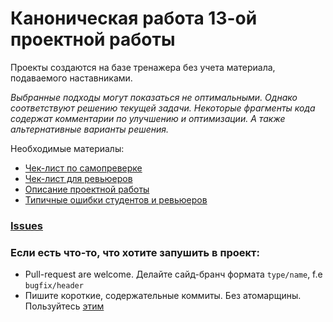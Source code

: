 # Каноническая работа 13-ой проектной работы

Проекты создаются на базе тренажера без учета материала, подаваемого наставниками.

*Выбранные подходы могут показаться не оптимальными. Однако соответствуют решению текущей задачи.
Некоторые фрагменты кода содержат комментарии по улучшению и оптимизации. А также альтернативные варианты решения.*

Необходимые материалы:
- [Чек-лист по самопреверке](https://code.s3.yandex.net/web-developer/checklists/new-program/checklist-13/index.html)
- [Чек-лист для ревьюеров](https://www.notion.so/praktikum/UPD-13-dd5ba0eaab7a4e7ebb12f9c3aee6cbd9)
- [Описание проектной работы](https://www.notion.so/praktikum/13-6-5235847ce1ca47799ab8a2bad025d5c9)
- [Типичные ошибки студентов и ревьюеров](https://www.notion.so/praktikum/0d920db646a14f1abcf7a174e9a2835c)

### [Issues](https://gitlab.com/pcr-web/web_canonicals_ru/-/issues)

### Если есть что-то, что хотите запушить в проект:
* Pull-request are welcome. Делайте сайд-бранч формата `type/name`, f.e `bugfix/header`
* Пишите короткие, содержательные коммиты. Без атомарщины. Пользуйтесь [этим](https://www.conventionalcommits.org/ru/v1.0.0-beta.4/)
